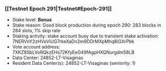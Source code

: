 ### [[Testnet Epoch 291|Testnet#Epoch-291]]
* Stake level: **Bonus**
* Stake reason: Good block production during epoch 290: 283 blocks in 284 slots, 1% skip rate
* Staking activity: stake account busy due to transient stake activation: 7NERVnY2zHVoViUG7rkeXaDn2m9DDrMXpMhq8iGXrPbk
* Vote account address: 7XKZ8SbLVoRQkzEHs72KfyEeG49fAgpHXQNurgdm58LB
* Data Center: 24852-LT-Visaginas
* Resident Data Center(s): 24852-LT-Visaginas (seniority: 1)